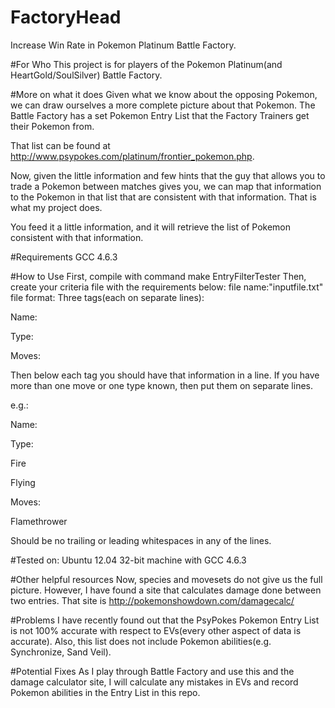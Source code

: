 # FactoryHead
Increase Win Rate in Pokemon Platinum Battle Factory. 

#For Who
This project is for players of the Pokemon Platinum(and HeartGold/SoulSilver) Battle Factory.

#More on what it does
Given what we know about the opposing Pokemon, we can draw ourselves a more complete picture about that Pokemon.
The Battle Factory has a set Pokemon Entry List that the Factory Trainers get their Pokemon from.

That list can be found at http://www.psypokes.com/platinum/frontier_pokemon.php. 

Now, given the little information and few hints that the guy that allows you to trade a Pokemon between matches gives you, 
we can map that information to the Pokemon in that list that are consistent with that information. That is what my project does.

You feed it a little information, and it will retrieve the list of Pokemon consistent with that information.

#Requirements
GCC 4.6.3

#How to Use
First, compile with command make EntryFilterTester
Then, create your criteria file with the requirements below:
file name:"inputfile.txt"
file format: 
Three tags(each on separate lines):

Name:

Type:

Moves:

Then below each tag you should have that information in a line.
If you have more than one move or one type known, then put them on separate lines.

e.g.:

Name:

Type:

Fire

Flying

Moves:

Flamethrower

Should be no trailing or leading whitespaces in any of the lines.

#Tested on:
Ubuntu 12.04 32-bit machine with GCC 4.6.3

#Other helpful resources
Now, species and movesets do not give us the full picture. However, I have found a site that calculates damage done
between two entries. That site is http://pokemonshowdown.com/damagecalc/

#Problems
I have recently found out that the PsyPokes Pokemon Entry List is not 100% accurate with respect to EVs(every other aspect
of data is accurate). Also, this list does not include Pokemon abilities(e.g. Synchronize, Sand Veil).

#Potential Fixes
As I play through Battle Factory and use this and the damage calculator site, I will calculate any mistakes in EVs and record
Pokemon abilities in the Entry List in this repo.

